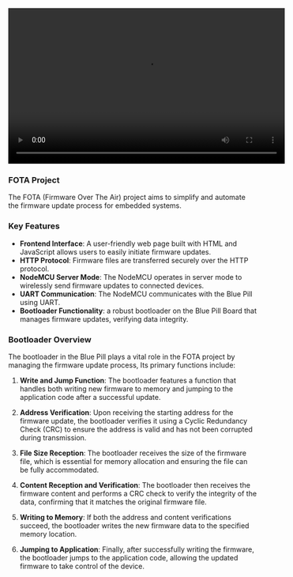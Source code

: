 <div align="center">
<video width="560" height="315" src="https://github.com/user-attachments/assets/ce49503c-a856-4fdd-b692-5c172e4f9551"></video>  
</div>

### FOTA Project 
The FOTA (Firmware Over The Air) project aims to simplify and automate the firmware update process for embedded systems. 

### Key Features
- **Frontend Interface**: A user-friendly web page built with HTML and JavaScript allows users to easily initiate firmware updates.
- **HTTP Protocol**: Firmware files are transferred securely over the HTTP protocol.
- **NodeMCU Server Mode**: The NodeMCU operates in server mode to wirelessly send firmware updates to connected devices.
- **UART Communication**: The NodeMCU communicates with the Blue Pill using UART.
- **Bootloader Functionality**: a robust bootloader on the Blue Pill Board that manages firmware updates, verifying data integrity.

### Bootloader Overview
The bootloader in the Blue Pill plays a vital role in the FOTA project by managing the firmware update process, Its primary functions include:

1. **Write and Jump Function**: The bootloader features a function that handles both writing new firmware to memory and jumping to the application code after a successful update.

2. **Address Verification**: Upon receiving the starting address for the firmware update, the bootloader verifies it using a Cyclic Redundancy Check (CRC) to ensure the address is valid and has not been corrupted during transmission.

3. **File Size Reception**: The bootloader receives the size of the firmware file, which is essential for memory allocation and ensuring the file can be fully accommodated.

4. **Content Reception and Verification**: The bootloader then receives the firmware content and performs a CRC check to verify the integrity of the data, confirming that it matches the original firmware file.

5. **Writing to Memory**: If both the address and content verifications succeed, the bootloader writes the new firmware data to the specified memory location.

6. **Jumping to Application**: Finally, after successfully writing the firmware, the bootloader jumps to the application code, allowing the updated firmware to take control of the device.
